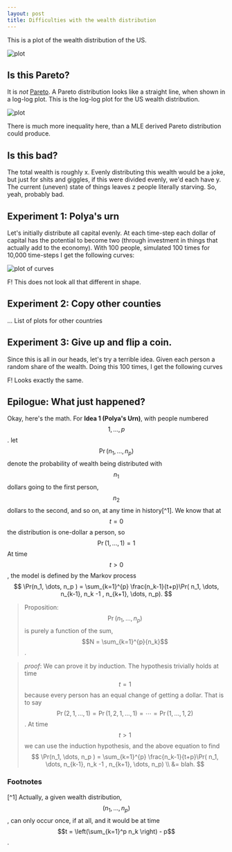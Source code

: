 ```yaml
---
layout: post
title: Difficulties with the wealth distribution
---
```


This is a plot of the wealth distribution of the US.

![plot](url)


## Is this Pareto?
It is *not* [Pareto](url).  A Pareto distribution looks like a straight line, when shown in a log-log plot.  This is the log-log plot for the US wealth distribution.

![plot](path)

There is much more inequality here, than a MLE derived Pareto distribution could produce.

## Is this bad?

The total wealth is roughly x.  Evenly distributing this wealth would be a joke, but just for shits and giggles, if this were divided evenly, we'd each have y.  The current (uneven) state of things leaves z people literally starving.  So, yeah, probably bad.

## Experiment 1: Polya's urn
Let's initially distribute all capital evenly.
At each time-step each dollar of capital has the potential to become two (through investment in things that actually add to the economy).  With 100 people, simulated 100 times for 10,000 time-steps I get the following curves:

![plot of curves](url)

F! This does not look all that different in shape.

## Experiment 2: Copy other counties

... List of plots for other countries


## Experiment 3: Give up and flip a coin.
Since this is all in our heads, let's try a terrible idea.  Given each person a random share of the wealth.
Doing this 100 times, I get the following curves

F!  Looks exactly the same.


## Epilogue: What just happened?
Okay, here's the math.  For **Idea 1 (Polya's Urn)**, with people numbered $$1,\dots,p$$.
let $$\Pr(n_1,\dots, n_p)$$ denote the probability of wealth being distributed with $$n_1$$
dollars going to the first person, $$n_2$$ dollars to the second, and so on, at any time in history[^1].
We know that at $$t=0$$ the distribution is one-dollar a person, so
$$
  \Pr( 1, \dots, 1 ) = 1
$$
At time $$t > 0$$, the model is defined by the Markov process
$$
  \Pr(n_1, \dots, n_p ) = \sum_{k=1}^{p} \frac{n_k-1}{t+p}\Pr( n_1, \dots, n_{k-1}, n_k -1 , n_{k+1}, \dots, n_p).
$$

> Proposition:  $$\Pr(n_1,\dots,n_p)$$ is purely a function of the sum, $$N = \sum_{k=1}^{p}{n_k}$$.

> *proof*: We can prove it by induction. The hypothesis trivially holds at time $$t=1$$ because every
person has an equal change of getting a dollar.
That is to say $$\Pr(2,1,\dots,1) = \Pr(1,2,1,\dots,1) = \cdots = \Pr(1,\dots, 1,2)$$.
> At time $$t>1$$ we can use the induction hypothesis, and the above equation to find
> $$
  \Pr(n_1, \dots, n_p ) = \sum_{k=1}^{p} \frac{n_k-1}{t+p}\Pr( n_1, \dots, n_{k-1}, n_k -1 , n_{k+1}, \dots, n_p) \\
    &= blah.
$$


### Footnotes
[^1] Actually, a given wealth distribution, $$(n_1, \dots, n_p)$$, can only occur once, if at all, and it would be at time $$t = \left(\sum_{k=1}^p n_k \right) - p$$.
